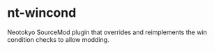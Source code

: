 # nt-wincond

Neotokyo SourceMod plugin that overrides and reimplements the win condition checks to allow modding.
